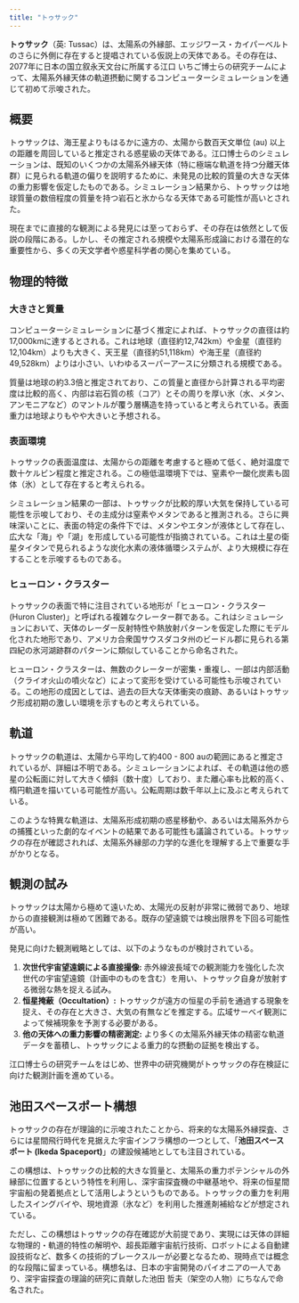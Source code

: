 ```yaml
---
title: "トゥサック"
---
```


**トゥサック**（英: Tussac）は、太陽系の外縁部、エッジワース・カイパーベルトのさらに外側に存在すると提唱されている仮説上の天体である。その存在は、2077年に日本の国立叙永天文台に所属する江口 いちご博士らの研究チームによって、太陽系外縁天体の軌道摂動に関するコンピューターシミュレーションを通じて初めて示唆された。

## 概要

トゥサックは、海王星よりもはるかに遠方の、太陽から数百天文単位 (au) 以上の距離を周回していると推定される惑星級の天体である。江口博士らのシミュレーションは、既知のいくつかの太陽系外縁天体（特に極端な軌道を持つ分離天体群）に見られる軌道の偏りを説明するために、未発見の比較的質量の大きな天体の重力影響を仮定したものである。シミュレーション結果から、トゥサックは地球質量の数倍程度の質量を持つ岩石と氷からなる天体である可能性が高いとされた。

現在までに直接的な観測による発見には至っておらず、その存在は依然として仮説の段階にある。しかし、その推定される規模や太陽系形成論における潜在的な重要性から、多くの天文学者や惑星科学者の関心を集めている。

## 物理的特徴

### 大きさと質量

コンピューターシミュレーションに基づく推定によれば、トゥサックの直径は約17,000kmに達するとされる。これは地球（直径約12,742km）や金星（直径約12,104km）よりも大きく、天王星（直径約51,118km）や海王星（直径約49,528km）よりは小さい、いわゆるスーパーアースに分類される規模である。

質量は地球の約3.3倍と推定されており、この質量と直径から計算される平均密度は比較的高く、内部は岩石質の核（コア）とその周りを厚い氷（水、メタン、アンモニアなど）のマントルが覆う層構造を持っていると考えられている。表面重力は地球よりもやや大きいと予想される。

### 表面環境

トゥサックの表面温度は、太陽からの距離を考慮すると極めて低く、絶対温度で数十ケルビン程度と推定される。この極低温環境下では、窒素や一酸化炭素も固体（氷）として存在すると考えられる。

シミュレーション結果の一部は、トゥサックが比較的厚い大気を保持している可能性を示唆しており、その主成分は窒素やメタンであると推測される。さらに興味深いことに、表面の特定の条件下では、メタンやエタンが液体として存在し、広大な「海」や「湖」を形成している可能性が指摘されている。これは土星の衛星タイタンで見られるような炭化水素の液体循環システムが、より大規模に存在することを示唆するものである。

### ヒューロン・クラスター

トゥサックの表面で特に注目されている地形が「ヒューロン・クラスター (Huron Cluster)」と呼ばれる複雑なクレーター群である。これはシミュレーションにおいて、天体のレーダー反射特性や熱放射パターンを仮定した際にモデル化された地形であり、アメリカ合衆国サウスダコタ州のビードル郡に見られる第四紀の氷河湖跡群のパターンに類似していることから命名された。

ヒューロン・クラスターは、無数のクレーターが密集・重複し、一部は内部活動（クライオ火山の噴火など）によって変形を受けている可能性も示唆されている。この地形の成因としては、過去の巨大な天体衝突の痕跡、あるいはトゥサック形成初期の激しい環境を示すものと考えられている。

## 軌道

トゥサックの軌道は、太陽から平均して約400 - 800 auの範囲にあると推定されているが、詳細は不明である。シミュレーションによれば、その軌道は他の惑星の公転面に対して大きく傾斜（数十度）しており、また離心率も比較的高く、楕円軌道を描いている可能性が高い。公転周期は数千年以上に及ぶと考えられている。

このような特異な軌道は、太陽系形成初期の惑星移動や、あるいは太陽系外からの捕獲といった劇的なイベントの結果である可能性も議論されている。トゥサックの存在が確認されれば、太陽系外縁部の力学的な進化を理解する上で重要な手がかりとなる。

## 観測の試み

トゥサックは太陽から極めて遠いため、太陽光の反射が非常に微弱であり、地球からの直接観測は極めて困難である。既存の望遠鏡では検出限界を下回る可能性が高い。

発見に向けた観測戦略としては、以下のようなものが検討されている。

1.  **次世代宇宙望遠鏡による直接撮像:** 赤外線波長域での観測能力を強化した次世代の宇宙望遠鏡（計画中のものを含む）を用い、トゥサック自身が放射する微弱な熱を捉える試み。
2.  **恒星掩蔽（Occultation）:** トゥサックが遠方の恒星の手前を通過する現象を捉え、その存在と大きさ、大気の有無などを推定する。広域サーベイ観測によって候補現象を予測する必要がある。
3.  **他の天体への重力影響の精密測定:** より多くの太陽系外縁天体の精密な軌道データを蓄積し、トゥサックによる重力的な摂動の証拠を検出する。

江口博士らの研究チームをはじめ、世界中の研究機関がトゥサックの存在検証に向けた観測計画を進めている。

## 池田スペースポート構想

トゥサックの存在が理論的に示唆されたことから、将来的な太陽系外縁探査、さらには星間飛行時代を見据えた宇宙インフラ構想の一つとして、「**池田スペースポート (Ikeda Spaceport)**」の建設候補地としても注目されている。

この構想は、トゥサックの比較的大きな質量と、太陽系の重力ポテンシャルの外縁部に位置するという特性を利用し、深宇宙探査機の中継基地や、将来の恒星間宇宙船の発着拠点として活用しようというものである。トゥサックの重力を利用したスイングバイや、現地資源（氷など）を利用した推進剤補給などが想定されている。

ただし、この構想はトゥサックの存在確認が大前提であり、実現には天体の詳細な物理的・軌道的特性の解明や、超長距離宇宙航行技術、ロボットによる自動建設技術など、数多くの技術的ブレークスルーが必要となるため、現時点では概念的な段階に留まっている。構想名は、日本の宇宙開発のパイオニアの一人であり、深宇宙探査の理論的研究に貢献した池田 哲夫（架空の人物）にちなんで命名された。
